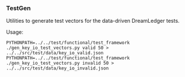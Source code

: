 ### TestGen ###

Utilities to generate test vectors for the data-driven DreamLedger tests.

Usage:

    PYTHONPATH=../../test/functional/test_framework ./gen_key_io_test_vectors.py valid 50 > ../../src/test/data/key_io_valid.json
    PYTHONPATH=../../test/functional/test_framework ./gen_key_io_test_vectors.py invalid 50 > ../../src/test/data/key_io_invalid.json
